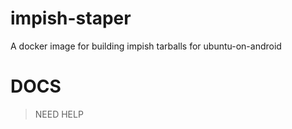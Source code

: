 # impish-staper
A docker image for building impish tarballs for ubuntu-on-android

# DOCS
> NEED HELP 
